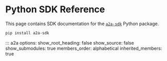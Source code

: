 # Python SDK Reference

This page contains SDK documentation for the [`a2a-sdk`](https://github.com/a2aproject/a2a-python) Python package.

```sh
pip install a2a-sdk
```

::: a2a
    options:
        show_root_heading: false
        show_source: false
        show_submodules: true
        members_order: alphabetical
        inherited_members: true

<style>
  nav.md-nav--secondary > ul.md-nav__list {
    font-family: 'Roboto Mono', monospace
  }
</style>
